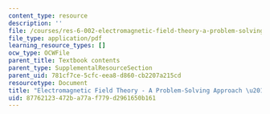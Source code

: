 ```yaml
---
content_type: resource
description: ''
file: /courses/res-6-002-electromagnetic-field-theory-a-problem-solving-approach-spring-2008/87762123472ba77af779d2961650b161_MITRES_6_002S08_titlepage.pdf
file_type: application/pdf
learning_resource_types: []
ocw_type: OCWFile
parent_title: Textbook contents
parent_type: SupplementalResourceSection
parent_uid: 781cf7ce-5cfc-eea8-d860-cb2207a215cd
resourcetype: Document
title: "Electromagnetic Field Theory - A Problem-Solving Approach \u2013 Title page"
uid: 87762123-472b-a77a-f779-d2961650b161
---
```

